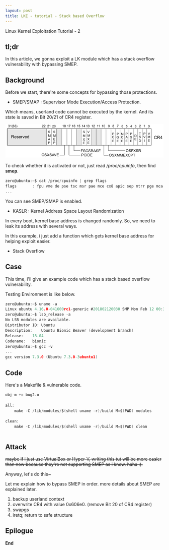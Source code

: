```yaml
---
layout: post
title: LKE - tutorial - Stack based Overflow
---
```


Linux Kernel Exploitation Tutorial - 2


## tl;dr

In this article, we gonna exploit a LK module which has a stack overflow vulnerability with bypassing SMEP.

## Background

Before we start, there're some concepts for bypassing those protections.

* SMEP/SMAP : Supervisor Mode Execution/Access Protection.

Which means, userland code cannot be executed by the kernel. And its state is saved in Bit 20/21 of CR4 register.

![CR4_Register](/images/cr4_register.png "CR4_Register")

To check whether it is activated or not, just read */proc/cpuinfo*, then find **smep**.

```c
zero@ubuntu:~$ cat /proc/cpuinfo | grep flags
flags		: fpu vme de pse tsc msr pae mce cx8 apic sep mtrr pge mca cmov pat pse36 clflush mmx fxsr sse sse2 ss ht syscall nx pdpe1gb rdtscp lm constant_tsc arch_perfmon nopl xtopology tsc_reliable nonstop_tsc cpuid pni pclmulqdq ssse3 fma cx16 pcid sse4_1 sse4_2 x2apic movbe popcnt tsc_deadline_timer aes xsave avx f16c rdrand hypervisor lahf_lm abm 3dnowprefetch cpuid_fault invpcid_single pti fsgsbase tsc_adjust bmi1 hle avx2 smep bmi2 invpcid rtm mpx rdseed adx smap clflushopt xsaveopt xsavec xsaves arat
...
```

You can see SMEP/SMAP is enabled.

* KASLR : Kernel Address Space Layout Randomization

In every boot, kernel base address is changed randomly. So, we need to leak its address with several ways.

In this example, i just add a function which gets kernel base address for helping exploit easier.

* Stack Overflow

## Case

This time, i'll give an example code which has a stack based overflow vulnerability.

Testing Environment is like below.

```c
zero@ubuntu:~$ uname -a
Linux ubuntu 4.16.0-041600rc1-generic #201802120030 SMP Mon Feb 12 00:31:33 UTC 2018 x86_64 x86_64 x86_64 GNU/Linux
zero@ubuntu:~$ lsb_release -a
No LSB modules are available.
Distributor ID:	Ubuntu
Description:	Ubuntu Bionic Beaver (development branch)
Release:	18.04
Codename:	bionic
zero@ubuntu:~$ gcc -v
...
gcc version 7.3.0 (Ubuntu 7.3.0-3ubuntu1)
```

## Code

Here's a Makefile & vulnerable code.

```c
obj-m += bug2.o

all:
	make -C /lib/modules/$(shell uname -r)/build M=$(PWD) modules

clean:
	make -C /lib/modules/$(shell uname -r)/build M=$(PWD) clean
```

```c

```

## Attack

~~maybe if i just use VirtualBox or Hyper-V, writing this tut will be more easier than now because they're not supporting SMEP as i know. haha :).~~

Anyway, let's do this~

Let me explain how to bypass SMEP in order. more details about SMEP are explained later.

1. backup userland context
2. overwrite CR4 with value 0x606e0. (remove Bit 20 of CR4 register)
3. swapgs
4. iretq; return to safe structure

## Epilogue


**End**